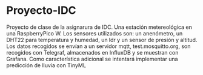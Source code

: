 # Proyecto-IDC
Proyecto de clase de la asignarura de IDC. Una estación metereológica en una RaspberryPico W. Los sensores utilizados son: un anenómetro, un DHT22 para temperatura y humedad, un ldr y un sensor de presión y altitud. 
Los datos recogidos se envían a un servidor mqtt, test.mosquitto.org, son recogidos con Telegraf, almacenados en InfluxDB y se muestran con Grafana.
Como característica adicional se intentará implementar una predicción de lluvia con TinyML 
